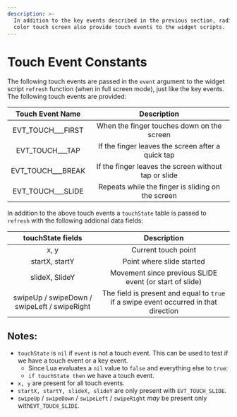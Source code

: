 ```yaml
---
description: >-
  In addition to the key events described in the previous section, radios with a
  color touch screen also provide touch events to the widget scripts.
---
```


# Touch Event Constants

The following touch events are passed in the `event` argument to the widget script `refresh` function \(when in full screen mode\), just like the key events. The following touch events are provided:

| Touch Event Name | Description |
| :---: | :---: |
| EVT\_TOUCH\_\_\_FIRST | When the finger touches down on the screen |
| EVT\_TOUCH\_\_\_TAP | If the finger leaves the screen after a quick tap |
| EVT\_TOUCH\_\_\_BREAK | If the finger leaves the screen without tap or slide |
| EVT\_TOUCH\_\_\_SLIDE | Repeats while the finger is sliding on the screen |

In addition to the above touch events a `touchState` table is passed to `refresh` with the following addional data fields:

| touchState fields | Description |
| :---: | :---: |
| x, y | Current touch point |
| startX, startY | Point where slide started |
| slideX, SlideY | Movement since previous SLIDE event \(or start of slide\) |
| swipeUp / swipeDown / swipeLeft / swipeRight | The field is present and equal to `true` if a swipe event occurred in that direction |

## Notes:

* `touchState` is `nil` if `event` is not a touch event. This can be used to test if we have a touch event or a key event. 
  * Since Lua evaluates a `nil` value to `false` and everything else to `true`:
  * `if touchState then` we have a touch event.
* `x, y` are present for all touch events.
* `startX, startY, slideX, slideY` are only present with `EVT_TOUCH_SLIDE`.
* `swipeUp` / `swipeDown` / `swipeLeft` / `swipeRight` _may_ be present only with`EVT_TOUCH_SLIDE`.

